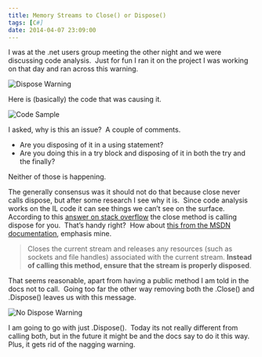 ```yaml
---
title: Memory Streams to Close() or Dispose()
tags: [C#]
date: 2014-04-07 23:09:00
---
```


I was at the .net users group meeting the other night and we were discussing code analysis.&nbsp; Just for fun I ran it on the project I was working on that day and ran across this warning.&nbsp; 

![Dispose Warning](/content/images/2014/Memory-Streams-to-Close-or-Dispose/DisposeWarning.png)

Here is (basically) the code that was causing it. 

![Code Sample](/content/images/2014/Memory-Streams-to-Close-or-Dispose/code.png)

I asked, why is this an issue?&nbsp; A couple of comments.

*   Are you disposing of it in a using statement?
*   Are you doing this in a try block and disposing of it in both the try and the finally?  

Neither of those is happening.&nbsp; 

The generally consensus was it should not do that because close never calls dispose, but after some research I see why it is.&nbsp; Since code analysis works on the IL code it can see things we can’t see on the surface.&nbsp; According to this [answer on stack overflow](http://stackoverflow.com/a/7525134/203963) the close method is calling dispose for you.&nbsp; That’s handy right?&nbsp; How about [this from the MSDN documentation](http://msdn.microsoft.com/en-us/library/system.io.stream.close.aspx), emphasis mine.
  > Closes the current stream and releases any resources (such as sockets and file handles) associated with the current stream. **Instead of calling this method, ensure that the stream is properly disposed**.  

That seems reasonable, apart from having a public method I am told in the docs not to call.&nbsp; Going too far the other way removing both the .Close() and .Dispose() leaves us with this message.&nbsp; 

![No Dispose Warning](/content/images/2014/Memory-Streams-to-Close-or-Dispose/NoDisposeWarning.png)

<font color="#0789c9"></font>

I am going to go with just .Dispose().&nbsp; Today its not really different from calling both, but in the future it might be and the docs say to do it this way.&nbsp; Plus, it gets rid of the nagging warning.&nbsp; 